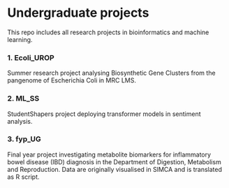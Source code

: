 # Undergraduate projects 
This repo includes all research projects in bioinformatics and machine learning.

### 1. Ecoli_UROP
Summer research project analysing Biosynthetic Gene Clusters from the pangenome of Escherichia Coli in MRC LMS.

### 2. ML_SS
StudentShapers project deploying transformer models in sentiment analysis. 

### 3. fyp_UG
Final year project investigating metabolite biomarkers for inflammatory bowel disease (IBD) diagnosis in the Department of Digestion, Metabolism and Reproduction.
Data are originally visualised in SIMCA and is translated as R script.

